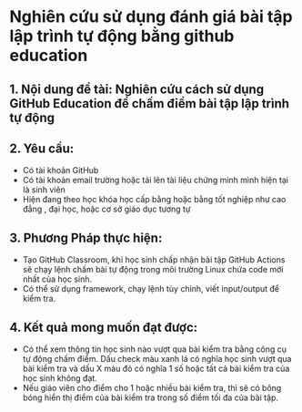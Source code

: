 # Nghiên cứu sử dụng đánh giá bài tập lập trình tự động bằng github education

## 1.	Nội dung đề tài: Nghiên cứu cách sử dụng GitHub Education để chấm điểm bài tập lập trình tự động
## 2.	Yêu cầu: 
+ Có tài khoản GitHub
+ Có tài khoản email trường hoặc tải lên tài liệu chứng minh mình hiện tại là sinh viên
+ Hiện đang theo học khóa học cấp bằng hoặc bằng tốt nghiệp như cao đẳng , đại học, hoặc cơ sở giáo dục tương tự
## 3.	Phương Pháp thực hiện:
+ Tạo GitHub Classroom, khi học sinh chấp nhận bài tập GitHub Actions sẽ chạy lệnh chấm bài tự động trong môi trường Linux chứa code mới nhất của học sinh.
+ Có thể sử dụng framework, chạy lệnh tùy chỉnh, viết input/output để kiểm tra.

## 4.	Kết quả mong muốn đạt được:
+ Có thể xem thông tin học sinh nào vượt qua bài kiểm tra bằng công cụ tự động chấm điểm. Dấu check màu xanh lá có nghĩa học sinh vượt qua bài kiểm tra và dấu X màu đỏ có nghĩa 1 số hoặc tất cả bài kiểm tra của học sinh không đạt.
+ Nếu giáo viên cho điểm cho 1 hoặc nhiều bài kiểm tra, thì sẽ có bông bóng hiển thị điểm của bài kiểm tra trong số điểm tối đa của bài tập.

